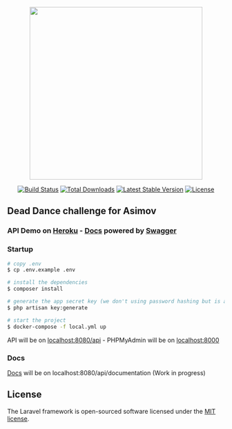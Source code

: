 <p align="center"><a href="https://laravel.com" target="_blank"><img src="https://raw.githubusercontent.com/laravel/art/master/logo-lockup/5%20SVG/2%20CMYK/1%20Full%20Color/laravel-logolockup-cmyk-red.svg" width="400"></a></p>

<p align="center">
<a href="https://travis-ci.org/laravel/framework"><img src="https://travis-ci.org/laravel/framework.svg" alt="Build Status"></a>
<a href="https://packagist.org/packages/laravel/framework"><img src="https://img.shields.io/packagist/dt/laravel/framework" alt="Total Downloads"></a>
<a href="https://packagist.org/packages/laravel/framework"><img src="https://img.shields.io/packagist/v/laravel/framework" alt="Latest Stable Version"></a>
<a href="https://packagist.org/packages/laravel/framework"><img src="https://img.shields.io/packagist/l/laravel/framework" alt="License"></a>
</p>

## Dead Dance challenge for Asimov

### API Demo on [Heroku](https://deaddance.herokuapp.com/api/) - [Docs](https://deaddance.herokuapp.com/api/documentation) powered by [Swagger](https://swagger.io/solutions/api-documentation/)

### Startup

```bash
# copy .env
$ cp .env.example .env

# install the dependencies
$ composer install

# generate the app secret key (we don't using password hashing but is a good practice)
$ php artisan key:generate

# start the project
$ docker-compose -f local.yml up
```

API will be on [localhost:8080/api](http://localhost:8080/api/documentation) - PHPMyAdmin will be on [localhost:8000](http://localhost:8000/)

### Docs

[Docs](http://localhost:8080/api/documentation) will be on localhost:8080/api/documentation (Work in progress)

## License

The Laravel framework is open-sourced software licensed under the [MIT license](https://opensource.org/licenses/MIT).
